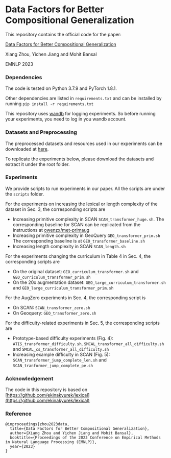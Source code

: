 # Data Factors for Better Compositional Generalization

This repository contains the official code for the paper:

[Data Factors for Better Compositional Generalization](https://arxiv.org/abs/XXXX)

Xiang Zhou, Yichen Jiang and Mohit Bansal

EMNLP 2023

### Dependencies

The code is tested on Python 3.7.9 and PyTorch 1.8.1.

Other dependencies are listed in `requirements.txt` and can be installed by running `pip install -r requirements.txt`

This repository uses [wandb](https://github.com/wandb/client) for logging experiments. So before running your experiments, you need to log in you wandb account.


### Datasets and Preprocessing
The preprocessed datasets and resources used in our experiments can be downloaded at [here](https://drive.google.com/drive/folders/1XipV6sL2EpSs7RYIoUG_ldse5aSefIJq?usp=sharing).

To replicate the experiments below, please download the datasets and extract it under the root folder.

### Experiments 

We provide scripts to run experiments in our paper. All the scripts are under the `scripts` folder.

For the experiments on increasing the lexical or length complexity of the dataset in Sec. 3, the corresponding scripts are
* Increasing primitive complexity in SCAN `SCAN_transformer_huge.sh`. The corresponding baseline for SCAN can be replicated from the instructions at [owenzx/met-primaug](https://github.com/owenzx/met-primaug)
* Increasing primitive complexity in GeoQuery `GEO_transformer_prim.sh` The corresponding baseline is at `GEO_transformer_baseline.sh`
* Increasing length complexity in SCAN `SCAN_length.sh`

For the experiments changing the curriculum in Table 4 in Sec. 4, the corresponding scripts are
* On the original dataset: `GEO_curriculum_transformer.sh` and `GEO_curriculum_transformer_prim.sh`
* On the 20x augmentation dataset: `GEO_large_curriculum_transformer.sh` and `GEO_large_curriculum_transformer_prim.sh`

For the AugZero experiments in Sec. 4, the corresponding script is
* On SCAN: `SCAN_transformer_zero.sh`
* On Geoquery: `GEO_transformer_zero.sh`

For the difficulty-related experiments in Sec. 5, the corresponding scripts are
* Prototype-based difficulty experiments (Fig. 4): `ATIS_transformer_difficulty.sh`, `SMCAL_transformer_all_difficulty.sh` and `SMCAL_cs_transformer_all_difficulty.sh`
* Increasing example difficulty in SCAN (Fig. 5): `SCAN_transformer_jump_complete_len.sh` and `SCAN_tranformer_jump_complete_pe.sh`


### Acknowledgement
The code in this repository is based on [https://github.com/ekinakyurek/lexical](https://github.com/ekinakyurek/lexical)

### Reference
```
@inproceedings{zhou2023data,
  title={Data Factors for Better Compositional Generalization},
  author={Xiang Zhou and Yichen Jiang and Mohit Bansal},
  booktitle={Proceedings of the 2023 Conference on Empirical Methods in Natural Language Processing (EMNLP)},
  year={2023}
}
```
